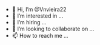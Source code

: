 - 👋 Hi, I’m @Vnvieira22
- 👀 I’m interested in ...
- 🌱 I’m hiring ...
- 💞️ I’m looking to collaborate on ...
- 📫 How to reach me ...

<!---
Vnvieira22/Vnvieira22 is a ✨ special ✨ repository because its `README.md` (this file) appears on your GitHub profile.
You can click the Preview link to take a look at your changes.
--->
